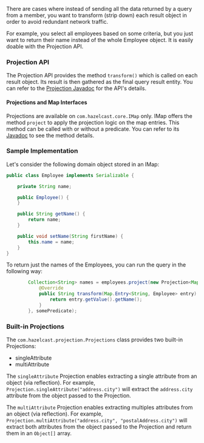 
There are cases where instead of sending all the data returned by a query from a member, you want to transform (strip down) each result object in order to avoid redundant network traffic.

For example, you select all employees based on some criteria, but you just want to return their name instead of the whole Employee object. It is easily doable with the Projection API.

### Projection API


The Projection API provides the method `transform()` which is called on each result object. Its result is then gathered as the final query result entity. You can refer to the [Projection Javadoc](http://docs.hazelcast.org/docs/latest/javadoc/com/hazelcast/projection/Projection.html) for the API's details.

#### Projections and Map Interfaces

Projections are available on `com.hazelcast.core.IMap` only. IMap offers the method `project` to apply the projection logic on the map entries. This method can be called with or without a predicate. You can refer to its [Javadoc](http://docs.hazelcast.org/docs/latest/javadoc/com/hazelcast/core/IMap.html#project-com.hazelcast.projection.Projection-) to see the method details.

### Sample Implementation


Let's consider the following domain object stored in an IMap:

```java
public class Employee implements Serializable {

    private String name;

    public Employee() {
    }

    public String getName() {
        return name;
    }

    public void setName(String firstName) {
        this.name = name;
    }
}

```

To return just the names of the Employees, you can run the query in the following way:

```java
        Collection<String> names = employees.project(new Projection<Map.Entry<String, Employee>, String>() {
            @Override
            public String transform(Map.Entry<String, Employee> entry) {
                return entry.getValue().getName();
            }
        }, somePredicate);
```

### Built-in Projections


The `com.hazelcast.projection.Projections` class provides two built-in Projections:

- singleAttribute
- multiAttribute

The `singleAttribute` Projection enables extracting a single attribute from an object (via reflection). For example, `Projection.singleAttribute("address.city")` will extract the `address.city` attribute from the object passed to the Projection.

The `multiAttribute` Projection enables extracting multiples attributes from an object (via reflection). For example, `Projection.multiAttribute("address.city", "postalAddress.city")` will extract both attributes from the object passed to the Projection and return them in an `Object[]` array.